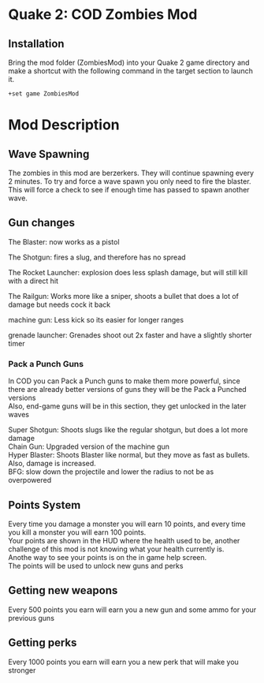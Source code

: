 # Quake 2: COD Zombies Mod



## Installation

Bring the mod folder (ZombiesMod) into your Quake 2 game directory and make a shortcut with the following command in the target section to launch it.

```
+set game ZombiesMod
```
# Mod Description
## Wave Spawning
The zombies in this mod are berzerkers. They will continue spawning every 2 minutes. To try and force a wave spawn you only need to fire the blaster. This will force a check to see if enough time has passed to spawn another wave.
## Gun changes
The Blaster: now works as a pistol 
 
The Shotgun: fires a slug, and therefore has no spread  

The Rocket Launcher: explosion does less splash damage, but will still kill  with a direct hit  

The Railgun: Works more like a sniper, shoots a bullet that does a lot of damage but needs cock it back  

machine gun: Less kick so its easier for longer ranges  

grenade launcher: Grenades shoot out 2x faster and have a slightly shorter timer  
### Pack a Punch Guns
In COD you can Pack a Punch guns to make them more powerful, since there are already better versions of guns they will be the Pack a Punched versions  
Also, end-game guns will be in this section, they get unlocked in the later waves

Super Shotgun: Shoots slugs like the regular shotgun, but does a lot more damage  
Chain Gun: Upgraded version of the machine gun  
Hyper Blaster: Shoots Blaster like normal, but they move as fast as bullets. Also, damage is increased.  
BFG: slow down the projectile and lower the radius to not be as overpowered

## Points System
Every time you damage a monster you will earn 10 points, and every time you kill a monster you will earn 100 points.  
Your points are shown in the HUD where the health used to be, another challenge of this mod is not knowing what your health currently is.  
Anothe way to see your points is on the in game help screen.  
The points will be used to unlock new guns and perks
## Getting new weapons
Every 500 points you earn will earn you a new gun and some ammo for your previous guns  
## Getting perks
Every 1000 points you earn will earn you a new perk that will make you stronger  


